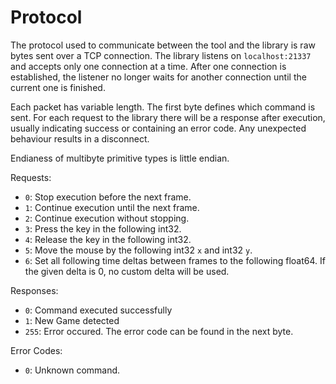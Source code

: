 # Protocol

The protocol used to communicate between the tool and the library is raw bytes
  sent over a TCP connection.
The library listens on `localhost:21337` and accepts only one connection at a
  time.
After one connection is established, the listener no longer waits for another
  connection until the current one is finished.
  
Each packet has variable length.
The first byte defines which command is sent.
For each request to the library there will be a response after execution,
  usually indicating success or containing an error code.
Any unexpected behaviour results in a disconnect.

Endianess of multibyte primitive types is little endian.

Requests:
* `0`: Stop execution before the next frame.
* `1`: Continue execution until the next frame.
* `2`: Continue execution without stopping.
* `3`: Press the key in the following int32.
* `4`: Release the key in the following int32.
* `5`: Move the mouse by the following int32 `x` and int32 `y`.
* `6`: Set all following time deltas between frames to the following float64.
        If the given delta is 0, no custom delta will be used.

Responses:
* `0`: Command executed successfully
* `1`: New Game detected
* `255`: Error occured. The error code can be found in the next byte.

Error Codes:
* `0`: Unknown command.
